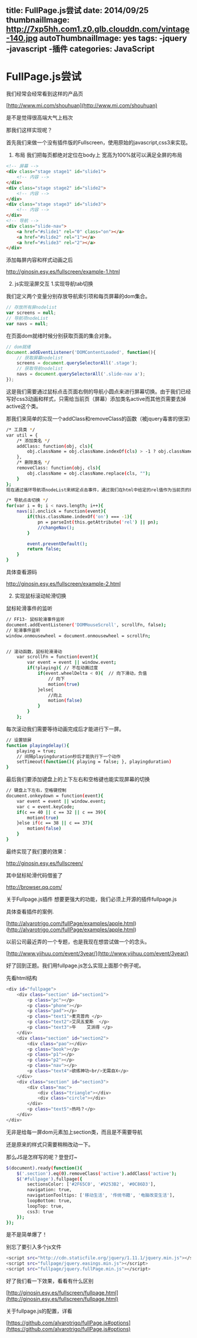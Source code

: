 title: FullPage.js尝试
date: 2014/09/25
thumbnailImage: http://7xp5hh.com1.z0.glb.clouddn.com/vintage-140.jpg
autoThumbnailImage: yes
tags:
    -jquery
    -javascript
    -插件
categories: JavaScript
---

# FullPage.js尝试

我们经常会经常看到这样的产品页

[http://www.mi.com/shouhuan](http://www.mi.com/shouhuan)

是不是觉得很高端大气上档次

那我们这样实现呢？

首先我们来做一个没有插件版的Fullscreen，使用原始的javascript,css3来实现。

<!-- more -->

1. 布局
我们把每页都绝对定位在body上 宽高为100%就可以满足全屏的布局

``` html
<!-- 屏幕 -->
<div class="stage stage1" id="slide1">
    <!-- 内容 -->
</div>
<div class="stage stage2" id="slide2">
    <!-- 内容 -->
</div>
<div class="stage stage3" id="slide3">
    <!-- 内容 -->
</div>
<!-- 导航 -->
<div class="slide-nav">
    <a href="#slide1" rel="0" class="on"></a>
    <a href="#slide2" rel="1"></a>
    <a href="#slide3" rel="2"></a>
</div>
```

添加每屏内容和样式动画之后

http://ginosin.esy.es/fullscreen/example-1.html

2. js实现滚屏交互
1.实现导航tab切换

我们定义两个变量分别存放导航索引项和每页屏幕的dom集合。

``` javascript
// 存放所有屏nodelist
var screens = null;
// 导航项nodeList
var navs = null;

```
在页面dom就绪时候分别获取页面的集合对象。

``` javascript
// dom就绪
document.addEventListener('DOMContentLoaded', function(){
    // 获取屏幕nodelist
    screens = document.querySelectorAll('.stage');
    // 获取导航nodelist
    navs = document.querySelectorAll('.slide-nav a');
});
```

这是我们需要通过鼠标点击页面右侧的导航小圆点来进行屏幕切换。由于我们已经写好css3动画和样式，只需给当前页（屏幕）添加类名active而其他页需要去掉active这个类。

那我们来简单的实现一个addClass和removeClass的函数（被jquery毒害的很深）

``` bash
/* 工具类 */
var util = {
    /* 添加类名 */
    addClass: function(obj, cls){
        obj.className = obj.className.indexOf(cls) > -1 ? obj.className : obj.className+' '+cls;
    },
    /* 删除类名 */
    removeClass: function(obj, cls){
        obj.className = obj.className.replace(cls, "");
    }
};
现在通过循环导航项nodeList来绑定点击事件，通过我们在html中给定的rel值作为当前页的索引

/* 导航点击切换 */
for(var i = 0; i < navs.length; i++){
    navs[i].onclick = function(event){
        if(this.className.indexOf('on') === -1){
            pn = parseInt(this.getAttribute('rel') || pn);
            //changeNav();
        }

        event.preventDefault();
        return false;
    }
}
```

具体查看源码

http://ginosin.esy.es/fullscreen/example-2.html

2. 实现鼠标滚动轮滑切换

鼠标轮滑事件的监听

``` bash
// FF13- 鼠标轮滑事件监听
document.addEventListener('DOMMouseScroll', scrollFn, false);
// 轮滑事件监听
window.onmousewheel = document.onmousewheel = scrollFn;


// 滚动函数，鼠标轮滑滑动
    var scrollFn = function(event){
        var event = event || window.event;
        if(!playing){ // 不在动画过度
            if(event.wheelDelta < 0){  // 向下滑动，负值
                // 向下
                motion(true)
            }else{
                //向上
                motion(false)
            }                
        }
    };
```

每次滚动我们需要等待动画完成后才能进行下一屏。

``` bash
// 设置锁屏
function playingdelay(){
    playing = true;
    // 间隔playingduration秒后才能执行下一个动作
    setTimeout(function(){ playing = false; }, playingduration)
}
```

最后我们要添加键盘上的上下左右和空格键也能实现屏幕的切换

``` bash
// 键盘上下左右，空格键控制
document.onkeydown = function(event){
    var event = event || window.event;
    var c = event.keyCode;
    if(c == 40 || c == 32 || c == 39){
        motion(true)
    }else if(c == 38 || c == 37){
        motion(false)
    }
}
```

最终实现了我们要的效果：

http://ginosin.esy.es/fullscreen/

其中鼠标轮滑代码借鉴了

http://browser.qq.com/

关于Fullpage.js插件
想要更强大的功能，我们必须上开源的插件fullpage.js

具体查看插件的案例.

[http://alvarotrigo.com/fullPage/examples/apple.html)(http://alvarotrigo.com/fullPage/examples/apple.html)

以前公司最近弄的一个专题，也是我现在想尝试做一个的念头。

[http://www.yiihuu.com/event/3year/](http://www.yiihuu.com/event/3year/)

好了回到正题。我们用fullpage.js怎么实现上面那个例子呢。

先看html结构

``` bash
<div id="fullpage">
    <div class="section" id="section1">
        <p class="pc"></p>
        <p class="phone"></p>
        <p class="pad"></p>
        <p class="text1">麦克普肉 </p>
        <p class="text2">艾凤五爱斯  </p>
        <p class="text3">牛    艾派得 </p>
    </div>
    <div class="section" id="section2">
        <div class="pao"></div>
        <p class="book"></p>
        <p class="p1"></p>
        <p class="p2"></p>
        <p class="nav"></p>
        <p class="text4">欲练神功<br/>无需自X</p>
    </div>
    <div class="section" id="section3">
        <div class="mac">
            <div class="triangle"></div>
            <div class="circle"></div>
        </div>
        <p class="text5">热吗？</p>
    </div>
</div>
```

无非是给每一屏dom元素加上section类，而且是不需要导航

还是原来的样式只需要稍稍改动一下。

那么JS是怎样写的呢？登登灯~

``` bash
$(document).ready(function(){
    $('.section').eq(0).removeClass('active').addClass('active');
    $('#fullpage').fullpage({
        sectionsColor: ['#2F65C0', '#9253B2', '#0C86D3'],
        navigation: true,
        navigationTooltips: ['移动生活', '传统书籍', '电脑改变生活'],
        loopBottom: true,
        loopTop: true,
        css3: true
    });
});
```

是不是简单爆了！

别忘了要引入多个js文件

``` bash
<script src="http://cdn.staticfile.org/jquery/1.11.1/jquery.min.js"></script>
<script src="fullpage/jquery.easings.min.js"></script>
<script src="fullpage/jquery.fullPage.min.js"></script>
```

好了我们看一下效果，看看有什么区别

[http://ginosin.esy.es/fullscreen/fullpage.html](http://ginosin.esy.es/fullscreen/fullpage.html)

关于fullpage.js的配置，详看

[https://github.com/alvarotrigo/fullPage.js#options](https://github.com/alvarotrigo/fullPage.js#options)

